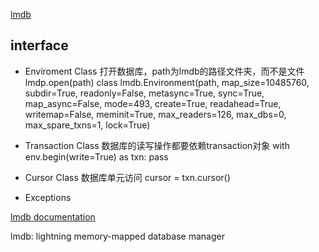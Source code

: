 [lmdb](http://lmdb.readthedocs.io/en/release/#)
## interface

- Enviroment Class
    打开数据库，path为lmdb的路径文件夹，而不是文件
    lmdp.open(path)
    class lmdb.Environment(path, map_size=10485760, subdir=True, readonly=False, metasync=True, sync=True, map_async=False, mode=493, create=True, readahead=True, writemap=False, meminit=True, max_readers=126, max_dbs=0, max_spare_txns=1, lock=True)

- Transaction Class
    数据库的读写操作都要依赖transaction对象
    with env.begin(write=True) as txn:
        pass

- Cursor Class
    数据库单元访问
    cursor = txn.cursor()

- Exceptions

[lmdb documentation](http://lmdb.readthedocs.io/en/release/)

lmdb: lightning memory-mapped database manager
